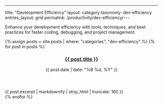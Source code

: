 ---
title: "Development Efficiency"
layout: category
taxonomy: dev-efficiency
entries_layout: grid
permalink: /productivity/dev-efficiency/---

Enhance your development efficiency with tools, techniques, and best practices for faster coding, debugging, and project management.

{% assign posts = site.posts | where: "categories", "dev-efficiency" %}
{% for post in posts %}
  <article class="entry">
    <header class="entry-header">
      <h3 class="entry-title">
        <a href="{{ post.url | relative_url }}">{{ post.title }}</a>
      </h3>
      <div class="entry-meta">
        <time class="entry-time">{{ post.date | date: "%B %d, %Y" }}</time>
      </div>
    </header>
    <div class="entry-excerpt">
      {{ post.excerpt | markdownify | strip_html | truncate: 160 }}
    </div>
  </article>
{% endfor %}